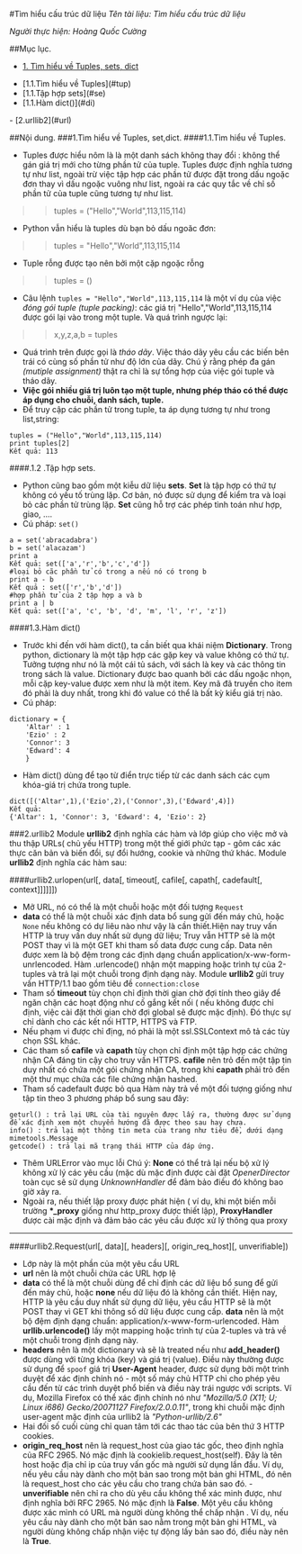 #Tìm hiểu cấu trúc dữ liệu
*Tên tài liệu: Tìm hiểu cấu trúc dữ liệu*

*Người thực hiện: Hoàng Quốc Cường*

##Mục lục.
- [1. Tìm hiểu về Tuples, sets, dict](#tu)
<ul>
<li>		[1.1.Tìm hiểu về Tuples](#tup)</li>
<li>		[1.1.Tập hợp sets](#se)</li>
<li>		[1.1.Hàm dict()](#di)</li>
</ul>
- [2.urllib2](#url)

##Nội dung.
<a name = "tu"></a>
###1.Tìm hiểu về Tuples, set,dict.
<a name = "tup"></a>
####1.1.Tìm hiểu về Tuples.
- Tuples được hiểu nôm là là một danh sách không thay đổi : không thể gán giá trị mới cho từng phần tử của tuple. Tuples được định nghĩa tương tự như list, ngoài trừ việc tập hợp các phần tử được đặt trong dấu ngoặc đơn thay vì dấu ngoặc vuông như list, ngoài ra các quy tắc về chỉ số phần tử của tuple cũng tương tự như list. 
>>tuples = ("Hello","World",113,115,114)

- Python vẫn hiểu là tuples dù bạn bỏ dấu ngoăc đơn:
>>tuples = "Hello","World",113,115,114

- Tuple rỗng được tạo nên bởi một cặp ngoặc rỗng
>>tuples = ()

- Câu lệnh `tuples = "Hello","World",113,115,114` là một ví dụ của việc *đóng gói tuple (tuple packing)*: các giá trị  "Hello","World",113,115,114 được gói lại vào trong một tuple. Và quá trình ngược lại:
>> x,y,z,a,b = tuples

- Quá trình trên được gọi là *tháo dãy*. Việc tháo dãy yêu cầu các biến bên trái có cùng số phần tử như độ lớn của dãy. Chú ý rằng phép đa gán *(mutiple assignment)* thật ra chỉ là sự tổng hợp của việc gói tuple và tháo dãy.
- **Việc gói nhiều giá trị luôn tạo một tuple, nhưng phép tháo có thể được áp dụng cho chuỗi, danh sách, tuple.**
- Để truy cập các phần tử trong tuple, ta áp dụng tương tự như trong list,string:
```
tuples = ("Hello","World",113,115,114)
print tuples[2]
Kết quả: 113
```

<a name = "se"></a>
####.1.2 .Tập hợp sets.
- Python cũng bao gồm một kiễu dữ liệu **sets**. **Set** là tập hợp có thứ tự không có yếu tố trùng lặp. Cơ bản, nó được sử dụng để kiểm tra và loại bỏ các phần tử trùng lặp. **Set** cũng hỗ trợ các phép tình toán như hợp, giao, ....
- Cú pháp: `set()`
```
a = set('abracadabra')
b = set('alacazam')
print a
Kết quả: set(['a','r','b','c','d'])
#loại bỏ cãc phần tử có trong a nếu nó có trong b
print a - b
Kết quả : set(['r','b','d'])
#hợp phần tử của 2 tập hợp a và b
print a | b
Kết quả: set(['a', 'c', 'b', 'd', 'm', 'l', 'r', 'z'])
```

<a name = "di"></a>
####1.3.Hàm dict()
- Trước khi đến với hàm dict(), ta cần biết qua khái niệm **Dictionary**. Trong python, dictionary là một tập hợp các gặp key và value không có thứ tự. Tưởng tượng như nó là một cái tủ sách, với sách là key và các thông tin trong sách là value. Dictionary được bao quanh bởi các dấu ngoặc nhọn, mỗi cặp key-value được xem như là một item. Key mã đã truyền cho item đó phải là duy nhất, trong khi đó value có thể là bất kỳ kiểu giá trị nào.
- Cú pháp:
```
dictionary = {
	'Altar' : 1
	'Ezio' : 2
	'Connor': 3
	'Edward': 4
	}
```
- Hàm dict() dùng để tạo từ điển trực tiếp từ các danh sách các cụm khóa-giá trị chứa trong tuple.
```
dict([('Altar',1),('Ezio',2),('Connor',3),('Edward',4)])
Kết quả:
{'Altar': 1, 'Connor': 3, 'Edward': 4, 'Ezio': 2}
```

<a name = "url"></a>
###2.urllib2
Module **urllib2** định nghĩa các hàm và lớp giúp cho việc mở và thu thập URLs( chủ yếu HTTP) trong một thế giới phức tạp - gôm các xác thực căn bản và biến đổi, sự đổi hướng, cookie và những thứ khác.
Module **urllib2** định nghĩa các hàm sau:

####urllib2.urlopen(url[, data[, timeout[, cafile[, capath[, cadefault[, context]]]]]])
- Mở URL, nó có thể là một chuỗi hoặc một đối tượng `Request`
- **data** có thể là một chuỗi xác định data bổ sung gửi đến máy chủ, hoặc `None` nếu không có dự liêu nào như vậy là cần thiết.Hiện nay truy vấn HTTP là truy vấn duy nhất sử dụng dữ liệu; Truy vẫn HTTP sẽ là một POST thay vì là một GET khi tham số data được cung cấp. Data nên được xem là  bộ đệm trong các định dạng chuẩn application/x-ww-form-unrlencoded. Hàm .urlencode()  nhận một mapping hoặc trình tự của  2-tuples và trả lại một chuỗi trong định dạng này. Module **urllib2** gửi truy vấn HTTP/1.1 bao gồm tiêu đề `connection:close`
- Tham số **timeout** tùy chọn chỉ định thời gian chờ đợi tính theo giây để ngăn chặn các hoạt động như cố gắng kết nối ( nếu không được chỉ định, việc cài đặt thời gian chờ đợi global sẽ được mặc định). Đó thực sự chỉ dành cho các kết nối HTTP, HTTPS và FTP. 
- Nếu phạm vi được chỉ địng, nó phải là một ssl.SSLContext mô tả các tùy chọn SSL khác. 
- Các tham số **cafile** và **capath**  tùy chọn chỉ định một tập hợp các chứng nhận CA đáng tin cậy cho truy vấn HTTPS. **cafile** nên trỏ đến một tập tin duy nhất có chứa một gói chứng nhận CA, trong khi **capath** phải trỏ đến một thư mục chứa các file chứng nhận hashed.
- Tham số cadefault được bỏ qua
Hàm này trả về một đối tượng giống như tập tin theo 3 phương pháp bổ sung sau đây:
```
geturl() : trả lại URL của tài nguyên được lấy ra, thường được sử dụng để xác định xem một chuyển hướng đã được theo sau hay chưa.
info() : trả lại một thông tin meta của trang như tiêu đề, dưới dạng mimetools.Message
getcode() : trả lại mã trạng thái HTTP của đáp ứng.
```
- Thêm URLError vào mục lỗi 
Chú ý: **None** có thể trả lại nếu bộ xử lý không xử lý các yêu cầu (mặc dù mặc định được cài đặt *OpenerDirector* toàn cục sẽ sử dụng *UnknownHandler* để đảm bảo điều đó không bao giờ xảy ra. 
- Ngoài ra, nếu thiết lập proxy được phát hiện ( ví dụ, khi một biến mỗi trường  **\*_proxy** giống như http_proxy được thiết lập), **ProxyHandler** được cài mặc định và đảm bảo các yêu cầu được xử lý thông qua proxy

---
####urllib2.Request(url[, data][, headers][, origin_req_host][, unverifiable])
- Lớp này là một phần của một yêu cầu URL 
- **url** nên là một chuỗi chứa các URL hợp lệ
- **data** có thể là một chuỗi dùng để chỉ định các dữ liệu bổ sung để gửi đến máy chủ, hoặc **none** nếu dữ liệu đó là không cần thiết. Hiện nay, HTTP là yêu cầu duy nhất sử dụng dữ liệu, yêu cầu HTTP sẽ là một POST thay vì GET khi thông số dữ liệu  được cung cấp. **data** nên là một bộ đệm định dạng chuẩn: application/x-www-form-urlencoded. Hàm **urllib.urlencode()** lấy một mapping hoặc trình tự của 2-tuples và trả về một chuỗi trong định dạng này.
- **headers** nên là một dictionary và sẽ là treated nếu như **add_header()** được dùng với từng khóa (key) và giá trị (value). Điều này thường được sử dụng để `spoof` giá trị **User-Agent** header, được sử dụng bởi một trình duyệt để xác định chính nó - một số máy chủ HTTP chỉ cho phép yêu cầu đến từ các trình duyệt phổ biến và điều này trái ngược với scripts. Ví dụ, Mozilla Firefox có thể xác định chính nó như *"Mozilla/5.0 (X11; U; Linux i686) Gecko/20071127 Firefox/2.0.0.11"*, trong khi chuỗi mặc định user-agent mặc định của urllib2 là *"Python-urllib/2.6"*
- Hai đối số cuối cùng chỉ quan tâm tới các thao tác của bên thứ 3 HTTP cookies.
- **origin_req_host** nên là request_host của giao tác gốc, theo định nghĩa của RFC 2965. Nó mặc định là cookielib.request_host(self). Đây là tên host hoặc địa chỉ ip của truy vấn gốc mà người sử dụng lần đầu. Ví dụ, nếu yêu cầu này dành cho một bản sao trong một bản ghi HTML, đó nên là request_host cho các yêu cầu cho trang chứa bản sao đó.
-**unverifiable** nên chỉ ra cho dù yêu cầu không thể xác minh được, như định nghĩa bởi RFC 2965. Nó mặc định là **False**. Một yêu cầu không được xác mình có URL mà người dùng không thể chấp nhận . Ví dụ, nếu yêu cầu này dành cho một bản sao nằm trong một bản ghi HTML, và người dùng không chấp nhận việc tự động lấy bản sao đó, điều này nên là **True**. 